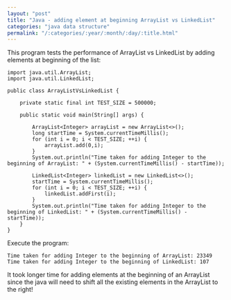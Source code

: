 ```yaml
---
layout: "post"
title: "Java - adding element at beginning ArrayList vs LinkedList"
categories: "java data structure"
permalink: "/:categories/:year/:month/:day/:title.html"
---
```


This program tests the performance of ArrayList vs LinkedList by adding elements at beginning of the list:
```
import java.util.ArrayList;
import java.util.LinkedList;

public class ArrayListVsLinkedList {

    private static final int TEST_SIZE = 500000;

    public static void main(String[] args) {

        ArrayList<Integer> arrayList = new ArrayList<>();
        long startTime = System.currentTimeMillis();
        for (int i = 0; i < TEST_SIZE; ++i) {
            arrayList.add(0,i);
        }
        System.out.println("Time taken for adding Integer to the beginning of ArrayList: " + (System.currentTimeMillis() - startTime));

        LinkedList<Integer> linkedList = new LinkedList<>();
        startTime = System.currentTimeMillis();
        for (int i = 0; i < TEST_SIZE; ++i) {
            linkedList.addFirst(i);
        }
        System.out.println("Time taken for adding Integer to the beginning of LinkedList: " + (System.currentTimeMillis() - startTime));
    }
}

```

Execute the program:
```
Time taken for adding Integer to the beginning of ArrayList: 23349
Time taken for adding Integer to the beginning of LinkedList: 107
```

It took longer time for adding elements at the beginning of an ArrayList since the java will need to shift all the existing elements in the ArrayList to the right!
